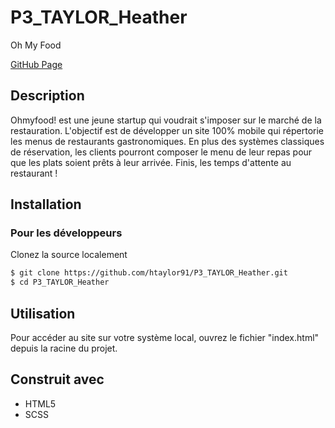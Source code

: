 # P3_TAYLOR_Heather

Oh My Food

[GitHub Page](https://htaylor91.github.io/P3_TAYLOR_Heather/)

## Description

Ohmyfood! est une jeune startup qui voudrait s'imposer sur le marché de la restauration. L'objectif est de développer un site 100% mobile qui répertorie les menus de restaurants gastronomiques. En plus des systèmes classiques de réservation, les clients pourront composer le menu de leur repas pour que les plats soient prêts à leur arrivée. Finis, les temps d'attente au restaurant !

## Installation

### Pour les développeurs

Clonez la source localement

```sh
$ git clone https://github.com/htaylor91/P3_TAYLOR_Heather.git
$ cd P3_TAYLOR_Heather
```

## Utilisation

Pour accéder au site sur votre système local, ouvrez le fichier "index.html" depuis la racine du projet.

## Construit avec
- HTML5
- SCSS